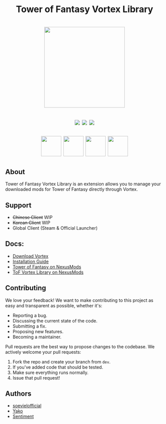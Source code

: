 <h1 align="center">Tower of Fantasy Vortex Library<h1>

<p align="center" width="100%">
    <img height="256px" src="https://cdn.discordapp.com/attachments/862008488502755330/1208393190768377896/gameart.png?ex=65e31edb&is=65d0a9db&hm=de1df5db688e803c4e3be09bbbfaf7784072fc7e57d2c7fa38269371478d2154&"></a>
</p>

<p align="center" width="100%">
    <a href="https://github.com/soevielofficial/tof-vortex-library"><img src="https://img.shields.io/github/last-commit/soevielofficial/tof-vortex-library?color=blueviolet&logo=github&style=for-the-badge"></a>
    <a href="https://github.com/soevielofficial/tof-vortex-library"><img src="https://img.shields.io/github/stars/soevielofficial/tof-vortex-library?style=for-the-badge&logo=github&color=blueviolet"></a>
    <a href="https://github.com/soevielofficial/tof-vortex-library"><img src="https://img.shields.io/github/forks/soevielofficial/tof-vortex-library?style=for-the-badge&logo=github&color=blueviolet"></a>
</p>

<p align="center" width="100%">
    <img height="64px" src="https://cdn.7tv.app/emote/6319eda18cf0978e2955940a/4x.webp"></a>
    <img height="64px" src="https://cdn.7tv.app/emote/65c2a83580e016b01c359f65/4x.webp"></a>
    <img height="64px" src="https://cdn.7tv.app/emote/63f8101de5d9925da811ed58/4x.webp"></a>
    <img height="64px" src="https://cdn.7tv.app/emote/631e5c605a703c4a98db593c/4x.webp"></a>
</p>

## About
Tower of Fantasy Vortex Library is an extension allows you to manage your downloaded mods for Tower of Fantasy directly through Vortex.

## Support
- ~~Chinese Client~~ WIP
- ~~Korean Client~~ WIP
- Global Client (Steam & Official Launcher)

## Docs:
- [Download Vortex](https://www.nexusmods.com/about/vortex/)
- [Installation Guide](https://youtu.be/BBqmZEnhw9Y)
- [Tower of Fantasy on NexusMods](https://www.nexusmods.com/toweroffantasy)
- [ToF Vortex Library on NexusMods](https://www.nexusmods.com/site/mods/793)

## Contributing
We love your feedback! We want to make contributing to this project as easy and transparent as possible, whether it's:

- Reporting a bug.
- Discussing the current state of the code.
- Submitting a fix.
- Proposing new features.
- Becoming a maintainer.

Pull requests are the best way to propose changes to the codebase. We actively welcome your pull requests:

1. Fork the repo and create your branch from `dev`.
2. If you've added code that should be tested.
3. Make sure everything runs normally.
4. Issue that pull request!

## Authors

- [soevielofficial](https://www.github.com/soevielofficial)
- [Yako](https://github.com/Yako4341)
- [Sentiment](https://github.com/Anomalous-Sentiment)
